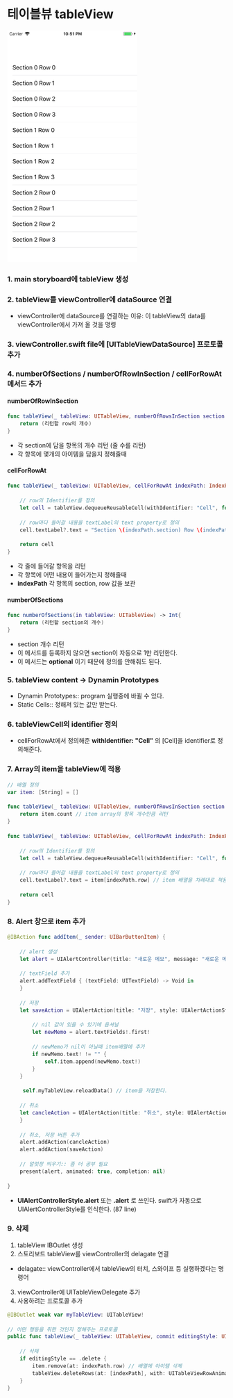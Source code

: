 # 테이블뷰 tableView

<img src="/img/tableView.png" width="300">

### 1. main storyboard에 tableView 생성

### 2. tableView를 viewController에 dataSource 연결

- viewController에 dataSource를 연결하는 이유: 이 tableView의 data를 viewController에서 가져 올 것을 명령

### 3. viewController.swift file에 [UITableViewDataSource] 프로토콜 추가

### 4. numberOfSections / numberOfRowInSection / cellForRowAt 메서드 추가

#### numberOfRowInSection
```swift
func tableView(_ tableView: UITableView, numberOfRowsInSection section: Int) -> Int {
    return (리턴할 row의 개수)
}
```
- 각 section에 담을 항목의 개수 리턴 (줄 수를 리턴)
- 각 항목에 몇개의 아이템을 담을지 정해줄때 

#### cellForRowAt
```swift
func tableView(_ tableView: UITableView, cellForRowAt indexPath: IndexPath) -> UITableViewCell{
    
    // row의 Identifier를 정의
    let cell = tableView.dequeueReusableCell(withIdentifier: "Cell", for: indexPath)
    
    // row마다 들어갈 내용을 textLabel의 text property로 정의
    cell.textLabel?.text = "Section \(indexPath.section) Row \(indexPath.row)"
    
    return cell
}
```
- 각 줄에 들어갈 항목을 리턴
- 각 항목에 어떤 내용이 들어가는지 정해줄때
- **indexPath** 각 항목의 section, row 값을 보관

#### numberOfSections
```swift
func numberOfSections(in tableView: UITableView) -> Int{
    return (리턴할 section의 개수)
}
```
- section 개수 리턴
- 이 메서드를 등록하지 않으면 section이 자동으로 1만 리턴한다.
- 이 메서드는 **optional**  이기 때문에 정의를 안해줘도 된다.

### 5. tableView content -> Dynamin Prototypes

- Dynamin Prototypes:: program 실행중에 바뀔 수 있다.
- Static Cells:: 정해져 있는 값만 받는다.

### 6. tableViewCell의 identifier 정의

- cellForRowAt에서 정의해준 **withIdentifier: "Cell"** 의 [Cell]을 identifier로 정의해준다.

### 7. Array의 item을 tableView에 적용
```swift
// 배열 정의
var item: [String] = []

func tableView(_ tableView: UITableView, numberOfRowsInSection section: Int) -> Int {
    return item.count // item array의 항목 개수만큼 리턴
}

func tableView(_ tableView: UITableView, cellForRowAt indexPath: IndexPath) -> UITableViewCell{
    
    // row의 Identifier를 정의
    let cell = tableView.dequeueReusableCell(withIdentifier: "Cell", for: indexPath)
    
    // row마다 들어갈 내용을 textLabel의 text property로 정의
    cell.textLabel?.text = item[indexPath.row] // item 배열을 차례대로 적용
    
    return cell
}

```

### 8. Alert 창으로 item 추가
```swift
@IBAction func addItem(_ sender: UIBarButtonItem) {

    // alert 생성
    let alert = UIAlertController(title: "새로운 메모", message: "새로운 메모를 입력해주세요.", preferredStyle: UIAlertControllerStyle.alert)
    
    // textField 추가
    alert.addTextField { (textField: UITextField) -> Void in
    }
    
    // 저장
    let saveAction = UIAlertAction(title: "저장", style: UIAlertActionStyle.default) { (action: UIAlertAction) -> Void in
        
        // nil 값이 있을 수 있기에 옵셔널
        let newMemo = alert.textFields!.first!
        
        // newMemo가 nil이 아닐때 item배열에 추가
        if newMemo.text! != "" {
            self.item.append(newMemo.text!)
        }
    }
    
     self.myTableView.reloadData() // item을 저장한다.
    
    // 취소
    let cancleAction = UIAlertAction(title: "취소", style: UIAlertActionStyle.default) { (action: UIAlertAction) -> Void in
    }
    
    // 취소, 저장 버튼 추가
    alert.addAction(cancleAction)
    alert.addAction(saveAction)
    
    // 알럿창 띄우기:: 좀 더 공부 필요
    present(alert, animated: true, completion: nil)

}
```
- **UIAlertControllerStyle.alert** 또는 **.alert** 로 쓰인다. swift가 자동으로 UIAlertControllerStyle를 인식한다. (87 line)

### 9. 삭제
1. tableView IBOutlet 생성
2. 스토리보드 tableView를 viewController의 delagate 연결
- delagate:: viewController에서 tableView의 터치, 스와이프 등 실행하겠다는 명령어
3. viewController에 UITableViewDelegate 추가
4. 사용하려는 프로토콜 추가
```swift
@IBOutlet weak var myTableView: UITableView!

// 어떤 행동을 취한 것인지 정해주는 프로토콜
public func tableView(_ tableView: UITableView, commit editingStyle: UITableViewCellEditingStyle, forRowAt indexPath: IndexPath){
    
    // 삭제
    if editingStyle == .delete {
        item.remove(at: indexPath.row) // 배열에 아이템 삭제
        tableView.deleteRows(at: [indexPath], with: UITableViewRowAnimation.fade) // 테이블뷰의 row삭제
    }
}
```